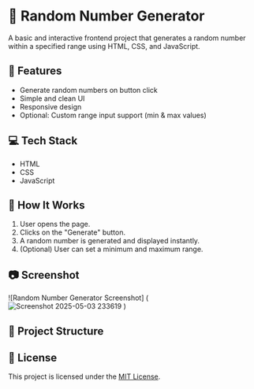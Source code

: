 # 🎲 Random Number Generator

A basic and interactive frontend project that generates a random number within a specified range using HTML, CSS, and JavaScript.

## 🌟 Features

- Generate random numbers on button click
- Simple and clean UI
- Responsive design
- Optional: Custom range input support (min & max values)

## 💻 Tech Stack

- HTML
- CSS
- JavaScript

## 🚀 How It Works

1. User opens the page.
2. Clicks on the "Generate" button.
3. A random number is generated and displayed instantly.
4. (Optional) User can set a minimum and maximum range.

## 📷 Screenshot

![Random Number Generator Screenshot] (![Screenshot 2025-05-03 233619](https://github.com/user-attachments/assets/2140257f-b569-4684-a5ca-2c0b5be86dee)
)<!-- Replace with actual screenshot path -->

## 📁 Project Structure
## 📄 License

This project is licensed under the [MIT License](LICENSE).

